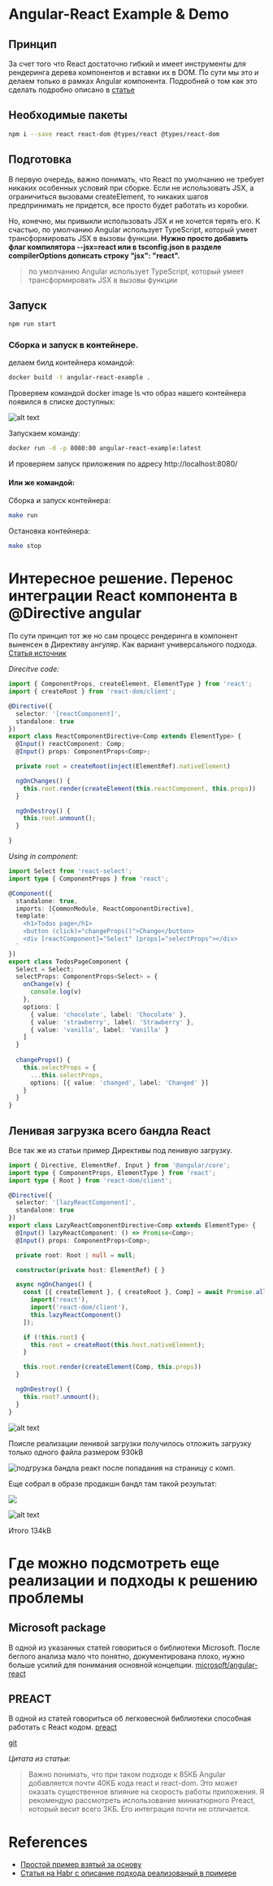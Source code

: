 # Angular-React Example & Demo

## Принцип

За счет того что React достаточно гибкий и имеет инструменты для рендеринга дерева компонентов и вставки их в DOM. По сути мы это и делаем только в рамках Angular компонента. Подробней о том как это сделать подробно описано в [статье](https://habr.com/ru/articles/468063/)

## Необходимые пакеты

```bash
npm i --save react react-dom @types/react @types/react-dom
```

## Подготовка

В первую очередь, важно понимать, что React по умолчанию не требует никаких особенных условий при сборке. Если не использовать JSX, а ограничиться вызовами createElement, то никаких шагов предпринимать не придется, все просто будет работать из коробки.

Но, конечно, мы привыкли использовать JSX и не хочется терять его. К счастью, по умолчанию Angular использует TypeScript, который умеет трансформировать JSX в вызовы функции. **Нужно просто добавить флаг компилятора --jsx=react или в tsconfig.json в разделе compilerOptions дописать строку "jsx": "react".**

> по умолчанию Angular использует TypeScript, который умеет трансформировать JSX в вызовы функции

## Запуск

```bash
npm run start
```

### Сборка и запуск в контейнере.

делаем билд контейнера командой:
```bash
docker build -t angular-react-example .
```
Проверяем командой docker image ls что образ нашего контейнера появился в списке доступных:

![alt text](/assets/image-4.png)

Запускаем команду:

```bash
docker run -d -p 8080:80 angular-react-example:latest
```


И проверяем запуск приложения по адресу http://localhost:8080/

#### Или же командой:

Сборка и запуск контейнера:

```bash
make run
```

Остановка контейнера:

```bash
make stop
```

# Интересное решение. Перенос интеграции React компонента в @Directive angular

По сути принцип тот же но сам процесс рендеринга в компонент выненсен в Директиву ангуляр. Как вариант универсального подхода.
[Статья источник](https://netbasal.com/using-react-in-angular-applications-1bb907ecac91)

*Direcitve code:*
```typescript
import { ComponentProps, createElement, ElementType } from 'react';
import { createRoot } from 'react-dom/client';

@Directive({
  selector: '[reactComponent]',
  standalone: true
})
export class ReactComponentDirective<Comp extends ElementType> {
  @Input() reactComponent: Comp;
  @Input() props: ComponentProps<Comp>;

  private root = createRoot(inject(ElementRef).nativeElement)

  ngOnChanges() {
    this.root.render(createElement(this.reactComponent, this.props))
  }

  ngOnDestroy() {
    this.root.unmount();
  }

}
```

*Using in component:*
```typescript
import Select from 'react-select';
import type { ComponentProps } from 'react';

@Component({
  standalone: true,
  imports: [CommonModule, ReactComponentDirective],
  template: `
    <h1>Todos page</h1>
    <button (click)="changeProps()">Change</button>
    <div [reactComponent]="Select" [props]="selectProps"></div>
  `
})
export class TodosPageComponent {
  Select = Select;
  selectProps: ComponentProps<Select> = {
    onChange(v) {
      console.log(v)
    },
    options: [
      { value: 'chocolate', label: 'Chocolate' },
      { value: 'strawberry', label: 'Strawberry' },
      { value: 'vanilla', label: 'Vanilla' }
    ]
  }
  
  changeProps() {
    this.selectProps = {
      ...this.selectProps,
      options: [{ value: 'changed', label: 'Changed' }]
    }
  }
}
```

## Ленивая загрузка всего бандла React 

Все так же из статьи пример Директивы под ленивую загрузку.

```typescript
import { Directive, ElementRef, Input } from '@angular/core';
import type { ComponentProps, ElementType } from 'react';
import type { Root } from 'react-dom/client';

@Directive({
  selector: '[lazyReactComponent]',
  standalone: true
})
export class LazyReactComponentDirective<Comp extends ElementType> {
  @Input() lazyReactComponent: () => Promise<Comp>;
  @Input() props: ComponentProps<Comp>;

  private root: Root | null = null;

  constructor(private host: ElementRef) { }

  async ngOnChanges() {
    const [{ createElement }, { createRoot }, Comp] = await Promise.all([
      import('react'),
      import('react-dom/client'),
      this.lazyReactComponent()
    ]);

    if (!this.root) {
      this.root = createRoot(this.host.nativeElement);
    }

    this.root.render(createElement(Comp, this.props))
  }

  ngOnDestroy() {
    this.root?.unmount();
  }
}
```

![alt text](/assets/image.png)

Поисле реализации ленивой загрузки получилось отложить загрузку только одного файла размером 930kB

![подгрузка бандла реакт после попадания на страницу с комп.](/assets/image-1.png)

Еще собрал в образе продакшн бандл там такой результат:

![](./assets/Peek%202024-05-16%2017-36.gif)

![alt text](/assets/image-3.png)

Итого 134kB

# Где можно подсмотреть еще реализации и подходы к решению проблемы

## Microsoft package

В одной из указанных статей говориться о библиотеки Microsoft. После беглого анализа мало что понятно, документирована плохо, нужно больше усилий для понимания основной концепции.
[microsoft/angular-react](https://github.com/microsoft/angular-react/tree/master)

## PREACT

В одной из статей говориться об легковесной библиотеки способная работать с React кодом. [preact](https://preactjs.com/guide/v10/switching-to-preact/)

[git](https://github.com/preactjs/preact)

*Цитата из статьи:*
> Важно понимать, что при таком подходе к 85КБ Angular добавляется почти 40КБ кода react и react-dom. Это может оказать существенное влияние на скорость работы приложения. Я рекомендую рассмотреть использование миниатюрного Preact, который весит всего 3КБ. Его интеграция почти не отличается.

# References

- [Простой пример взятый за основу](https://web-world.medium.com/how-to-use-react-web-components-in-angular-b3ac7e39fd17)
- [Статья на Habr с описание подхода реализованый в примере](https://habr.com/ru/articles/468063/)